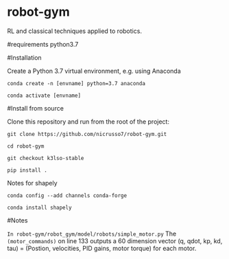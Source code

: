 # robot-gym
RL and classical techniques applied to robotics.



#requirements python3.7

#Installation

Create a Python 3.7 virtual environment, e.g. using Anaconda

``conda create -n [envname] python=3.7 anaconda``

``conda activate [envname]``


#Install from source

Clone this repository and run from the root of the project:

``git clone https://github.com/nicrusso7/robot-gym.git``

``cd robot-gym``

``git checkout k3lso-stable``

``pip install .``





Notes for shapely

``conda config --add channels conda-forge ``

``conda install shapely``



#Notes

``In robot-gym/robot_gym/model/robots/simple_motor.py``
The ``(motor_commands)`` on line 133 outputs a 60 dimension vector (q, qdot, kp, kd, tau) = (Postion, velocities, PID gains, motor torque) for each motor. 






